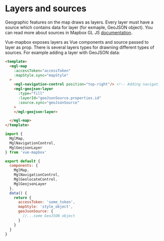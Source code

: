# Layers and sources
Geographic features on the map draws as layers. Every layer must have a source which contains data for layer (for exmaple, GeoJSON object). You can read more about sources in Mapbox GL JS [documentation](https://www.mapbox.com/mapbox-gl-js/api/#sources).

Vue-mapbox exposes layers as Vue components and source passed to layer as prop. There is several layers types for drawning different types of sources.
For example adding a layer with GeoJSON data:

```html
<template>
  <mgl-map
    :accessToken="accessToken"
    :mapStyle.sync="mapStyle"
  >
    <mgl-navigation-control position="top-right"/> <!-- Adding navigation control-->
    <mgl-geojson-layer
      :type="fill"
      :layerId="geoJsonSource.properties.id"
      :source.sync="geoJsonSource"
    >
    </mgl-geojson-layer>

  </mgl-map>
</template>
```

```javascript
import {
  MglMap,
  MglNavigationControl,
  MglGeojsonLayer
} from 'vue-mapbox'

export default {
  components: {
    MglMap,
    MglNavigationControl,
    MglGeolocateControl,
    MglGeojsonLayer
  },
  data() {
    return {
      accessToken: 'some_token',
      mapStyle: 'style_object',
      geoJsonSource: {
        //...some GeoJSON object
      }
    }
  }
}
```
